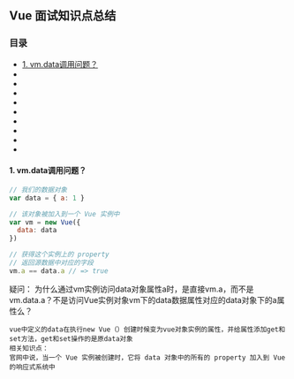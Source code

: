 ## Vue 面试知识点总结

### 目录

* [1. vm.data调用问题？](#1-vm.data调用问题)
*
*
*
*
*
*
*
*
*





#### 1. vm.data调用问题？
```javascript
// 我们的数据对象
var data = { a: 1 }

// 该对象被加入到一个 Vue 实例中
var vm = new Vue({
  data: data
})

// 获得这个实例上的 property
// 返回源数据中对应的字段
vm.a == data.a // => true
```

疑问：
为什么通过vm实例访问data对象属性a时，是直接vm.a，而不是vm.data.a？不是访问Vue实例对象vm下的data数据属性对应的data对象下的a属性么？
```
vue中定义的data在执行new Vue（）创建时候变为vue对象实例的属性，并给属性添加get和set方法，get和set操作的是原data对象
相关知识点：
官网中说，当一个 Vue 实例被创建时，它将 data 对象中的所有的 property 加入到 Vue 的响应式系统中

```


